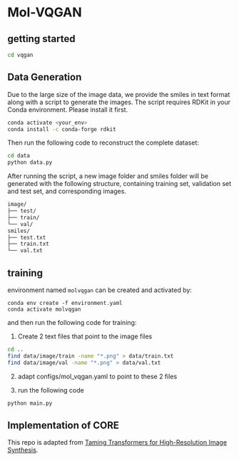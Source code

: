 # Mol-VQGAN

## getting started
```bash
cd vqgan
```

## Data Generation
Due to the large size of the image data, we provide the smiles in text format along with a script to generate the images. The script requires RDKit in your Conda environment. Please install it first.

```bash
conda activate <your_env>
conda install -c conda-forge rdkit
```
Then run the following code to reconstruct the complete dataset:
```bash
cd data
python data.py
```
After running the script, a new image folder and smiles folder will be generated with the following structure, containing training set, validation set and test set, and corresponding images.
```bash
image/
├── test/
├── train/
└── val/
smiles/
├── test.txt
├── train.txt
└── val.txt
```

## training

environment named `molvqgan` can be created and activated by:

```
conda env create -f environment.yaml
conda activate molvqgan
```

and then run the following code for training:

1. Create 2 text files that point to the image files
```bash
cd ..
find data/image/train -name "*.png" > data/train.txt
find data/image/val -name "*.png" > data/val.txt
```
2. adapt configs/mol_vqgan.yaml to point to these 2 files

3. run the following code
```bash
python main.py
```

## Implementation of CORE
This repo is adapted from [Taming Transformers for High-Resolution Image Synthesis](https://github.com/CompVis/taming-transformers).
